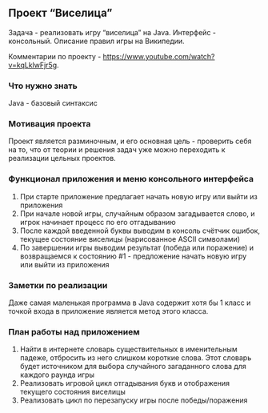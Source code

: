 ## Проект “Виселица”
Задача - реализовать игру “виселица” на Java. Интерфейс - консольный. Описание правил игры на Википедии.

Комментарии по проекту - https://www.youtube.com/watch?v=kqLklwFjr5g.

### Что нужно знать
Java - базовый синтаксис

### Мотивация проекта
Проект является разминочным, и его основная цель - проверить себя на то, что от теории и решения задач уже можно переходить к реализации цельных проектов.

### Функционал приложения и меню консольного интерфейса
1. При старте приложение предлагает начать новую игру или выйти из приложения
2. При начале новой игры, случайным образом загадывается слово, и игрок начинает процесс по его отгадыванию
3. После каждой введенной буквы выводим в консоль счётчик ошибок, текущее состояние виселицы (нарисованное ASCII символами)
4. По завершении игры выводим результат (победа или поражение) и возвращаемся к состоянию #1 - предложение начать новую игру или выйти из приложения

### Заметки по реализации
Даже самая маленькая программа в Java содержит хотя бы 1 класс и точкой входа в приложение является метод этого класса.

### План работы над приложением
1. Найти в интернете словарь существительных в именительным падеже, отбросить из него слишком короткие слова. Этот словарь будет источником для выбора случайного загаданного слова для каждого раунда игры
2. Реализовать игровой цикл отгадывания букв и отображения текущего состояния виселицы
3. Реализовать цикл по перезапуску игры после победы/поражения